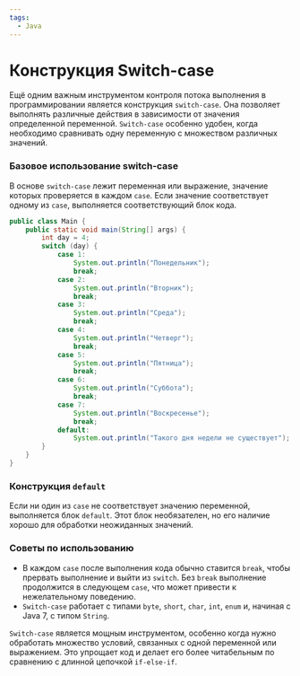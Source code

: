 ```yaml
---
tags:
  - Java
---
```


# Конструкция Switch-case

Ещё одним важным инструментом контроля потока выполнения в программировании является конструкция `switch-case`. Она позволяет выполнять различные действия в зависимости от значения определенной переменной. `Switch-case` особенно удобен, когда необходимо сравнивать одну переменную с множеством различных значений.

### Базовое использование switch-case
В основе `switch-case` лежит переменная или выражение, значение которых проверяется в каждом `case`. Если значение соответствует одному из `case`, выполняется соответствующий блок кода.

```java
public class Main {
    public static void main(String[] args) {
        int day = 4;
        switch (day) {
            case 1:
                System.out.println("Понедельник");
                break;
            case 2:
                System.out.println("Вторник");
                break;
            case 3:
                System.out.println("Среда");
                break;
            case 4:
                System.out.println("Четверг");
                break;
            case 5:
                System.out.println("Пятница");
                break;
            case 6:
                System.out.println("Суббота");
                break;
            case 7:
                System.out.println("Воскресенье");
                break;
            default:
                System.out.println("Такого дня недели не существует");
        }
    }
}
```

### Конструкция `default`
Если ни один из `case` не соответствует значению переменной, выполняется блок `default`. Этот блок необязателен, но его наличие хорошо для обработки неожиданных значений.

### Советы по использованию
- В каждом `case` после выполнения кода обычно ставится `break`, чтобы прервать выполнение и выйти из `switch`. Без `break` выполнение продолжится в следующем `case`, что может привести к нежелательному поведению.
- `Switch-case` работает с типами `byte`, `short`, `char`, `int`, `enum` и, начиная с Java 7, с типом `String`.

`Switch-case` является мощным инструментом, особенно когда нужно обработать множество условий, связанных с одной переменной или выражением. Это упрощает код и делает его более читабельным по сравнению с длинной цепочкой `if-else-if`.